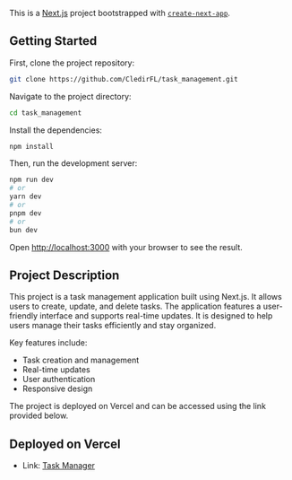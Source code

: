 This is a [Next.js](https://nextjs.org) project bootstrapped with [`create-next-app`](https://nextjs.org/docs/app/api-reference/cli/create-next-app).

## Getting Started
First, clone the project repository:

```bash
git clone https://github.com/CledirFL/task_management.git
```

Navigate to the project directory:

```bash
cd task_management
```

Install the dependencies:

```bash
npm install
```

Then, run the development server:

```bash
npm run dev
# or
yarn dev
# or
pnpm dev
# or
bun dev
```

Open [http://localhost:3000](http://localhost:3000) with your browser to see the result.

## Project Description

This project is a task management application built using Next.js. It allows users to create, update, and delete tasks. The application features a user-friendly interface and supports real-time updates. It is designed to help users manage their tasks efficiently and stay organized.

Key features include:
- Task creation and management
- Real-time updates
- User authentication
- Responsive design

The project is deployed on Vercel and can be accessed using the link provided below.

## Deployed on Vercel

 - Link: [Task Manager](https://task-management-ocpowqgyy-cledirfls-projects.vercel.app/)